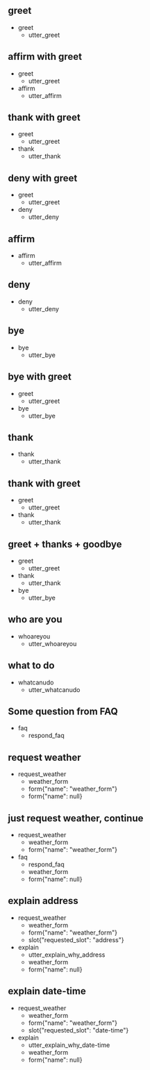 ## greet
* greet
  - utter_greet

## affirm with greet
* greet
  - utter_greet
* affirm
  - utter_affirm

## thank with greet
* greet
    - utter_greet
* thank
    - utter_thank

## deny with greet
* greet
  - utter_greet
* deny
  - utter_deny

## affirm
* affirm
  - utter_affirm
  
## deny 
* deny
    - utter_deny
    
## bye
* bye
  - utter_bye
  
## bye with greet
* greet
  - utter_greet
* bye
  - utter_bye
  
## thank
* thank
    - utter_thank
    
## thank with greet
* greet
  - utter_greet
* thank
    - utter_thank

## greet + thanks + goodbye
* greet
  - utter_greet
* thank
  - utter_thank
* bye
  - utter_bye
    
## who are you
* whoareyou
    - utter_whoareyou
    
## what to do
* whatcanudo
    - utter_whatcanudo

## Some question from FAQ
* faq
    - respond_faq
    
## request weather
* request_weather
    - weather_form                  <!--运行weather_form Action-->
    - form{"name": "weather_form"}  <!--激活这个form-->
    - form{"name": null}            <!--停用这个form-->
    
## just request weather, continue
* request_weather
    - weather_form
    - form{"name": "weather_form"}
* faq
    - respond_faq
    - weather_form  
    - form{"name": null}
    
## explain address
* request_weather
    - weather_form
    - form{"name": "weather_form"}
    - slot{"requested_slot": "address"}
* explain
    - utter_explain_why_address
    - weather_form
    - form{"name": null}

## explain date-time
* request_weather
    - weather_form
    - form{"name": "weather_form"}
    - slot{"requested_slot": "date-time"}
* explain
    - utter_explain_why_date-time
    - weather_form
    - form{"name": null}